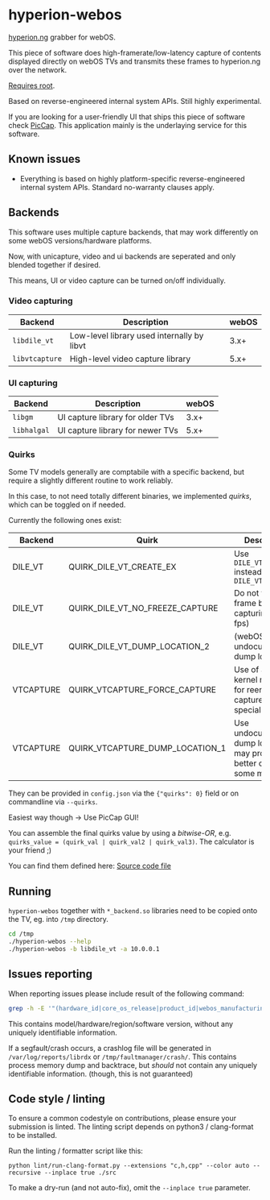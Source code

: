 # hyperion-webos

[hyperion.ng](https://github.com/hyperion-project/hyperion.ng) grabber for
webOS.

This piece of software does high-framerate/low-latency capture of contents
displayed directly on webOS TVs and transmits these frames to hyperion.ng over
the network.

[Requires root](https://rootmy.tv/).

Based on reverse-engineered internal system APIs. Still highly experimental.

If you are looking for a user-friendly UI that ships this piece of software check [PicCap](https://github.com/TBSniller/piccap). This application mainly is the underlaying service for this software.

## Known issues
* Everything is based on highly platform-specific reverse-engineered internal
  system APIs. Standard no-warranty clauses apply.

## Backends
This software uses multiple capture backends, that may work differently on some
webOS versions/hardware platforms.

Now, with unicapture, video and ui backends are seperated and only blended together if desired.

This means, UI or video capture can be turned on/off individually.

### Video capturing

| Backend        | Description                                | webOS |
|----------------|--------------------------------------------|-------|
| `libdile_vt`   | Low-level library used internally by libvt | 3.x+  |
| `libvtcapture` | High-level video capture library           | 5.x+  |

### UI capturing

| Backend        | Description                                | webOS |
|----------------|--------------------------------------------|-------|
| `libgm`        | UI capture library for older TVs           | 3.x+  |
| `libhalgal`    | UI capture library for newer TVs           | 5.x+  |

### Quirks

Some TV models generally are comptabile with a specific backend, but require a slightly different routine
to work reliably.

In this case, to not need totally different binaries, we implemented *quirks*, which can be toggled on if needed.

Currently the following ones exist:

| Backend   | Quirk                   | Description                                         | Flag |
| --------- | ----------------------- | --------------------------------------------------- | ---- |
| DILE_VT   | QUIRK_DILE_VT_CREATE_EX | Use `DILE_VT_CreateEx` instead of `DILE_VT_Create`  | 0x1  |
| DILE_VT   | QUIRK_DILE_VT_NO_FREEZE_CAPTURE | Do not freeze frame before capturing (higher fps) | 0x2 |
| DILE_VT   | QUIRK_DILE_VT_DUMP_LOCATION_2   | (webOS 3.4) Use undocumented dump location 2 | 0x4  |
| VTCAPTURE   | QUIRK_VTCAPTURE_FORCE_CAPTURE   | Use of a custom kernel module for reenable capture in special situation | 0x100  |
| VTCAPTURE   | QUIRK_VTCAPTURE_DUMP_LOCATION_1   | Use undocumented dump location 1, may provide better colors on some models | 0x200  |


They can be provided in `config.json` via the `{"quirks": 0}` field or on commandline via `--quirks`.

Easiest way though -> Use PicCap GUI!

You can assemble the final quirks value by using a *bitwise-OR*,
e.g. `quirks_value = (quirk_val | quirk_val2 | quirk_val3)`.
The calculator is your friend ;)

You can find them defined here: [Source code file](https://github.com/webosbrew/hyperion-webos/blob/master/src/quirks.h)

## Running

`hyperion-webos` together with `*_backend.so` libraries need to be copied onto
the TV, eg. into `/tmp` directory.

```sh
cd /tmp
./hyperion-webos --help
./hyperion-webos -b libdile_vt -a 10.0.0.1
```

## Issues reporting

When reporting issues please include result of the following command:
```sh
grep -h -E '"(hardware_id|core_os_release|product_id|webos_manufacturing_version|board_type)"' /var/run/nyx/*
```

This contains model/hardware/region/software version, without any uniquely
identifiable information.

If a segfault/crash occurs, a crashlog file will be generated in `/var/log/reports/librdx`
or `/tmp/faultmanager/crash/`. This contains process memory dump and backtrace,
but *should* not contain any uniquely identifiable information. (though, this is not guaranteed)

## Code style / linting

To ensure a common codestyle on contributions, please ensure your submission is linted.
The linting script depends on python3 / clang-format to be installed.

Run the linting / formatter script like this:

`python lint/run-clang-format.py --extensions "c,h,cpp" --color auto --recursive --inplace true ./src`

To make a dry-run (and not auto-fix), omit the `--inplace true` parameter.
